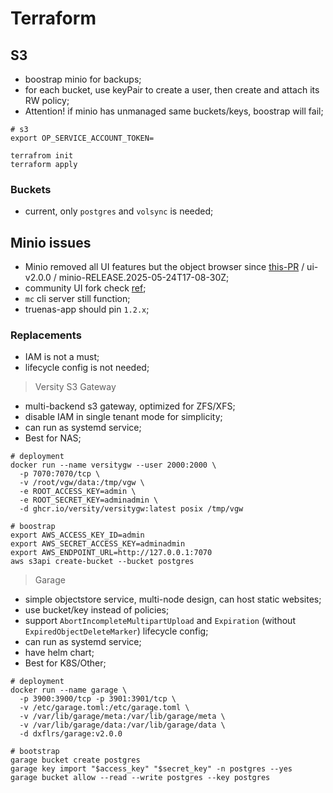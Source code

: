 # Terraform

## S3

- boostrap minio for backups;
- for each bucket, use keyPair to create a user, then create and attach its RW policy;
- Attention! if minio has unmanaged same buckets/keys, boostrap will fail;

```shell
# s3
export OP_SERVICE_ACCOUNT_TOKEN=

terrafrom init
terraform apply
```

### Buckets

- current, only `postgres` and `volsync` is needed;

## Minio issues

- Minio removed all UI features but the object browser since [this-PR](https://github.com/minio/object-browser/pull/3509#event-17821738077) / ui-v2.0.0 / minio-RELEASE.2025-05-24T17-08-30Z;
- community UI fork check [ref](https://github.com/OpenMaxIO/openmaxio-object-browser);
- `mc` cli server still function;
- truenas-app should pin `1.2.x`;

### Replacements

- IAM is not a must;
- lifecycle config is not needed;

> Versity S3 Gateway

- multi-backend s3 gateway, optimized for ZFS/XFS;
- disable IAM in single tenant mode for simplicity;
- can run as systemd service;
- Best for NAS;

```shell
# deployment
docker run --name versitygw --user 2000:2000 \
  -p 7070:7070/tcp \
  -v /root/vgw/data:/tmp/vgw \
  -e ROOT_ACCESS_KEY=admin \
  -e ROOT_SECRET_KEY=adminadmin \
  -d ghcr.io/versity/versitygw:latest posix /tmp/vgw

# boostrap
export AWS_ACCESS_KEY_ID=admin
export AWS_SECRET_ACCESS_KEY=adminadmin
export AWS_ENDPOINT_URL=http://127.0.0.1:7070
aws s3api create-bucket --bucket postgres
```

> Garage

- simple objectstore service, multi-node design, can host static websites;
- use bucket/key instead of policies;
- support `AbortIncompleteMultipartUpload` and `Expiration` (without `ExpiredObjectDeleteMarker`) lifecycle config;
- can run as systemd service;
- have helm chart;
- Best for K8S/Other;

```shell
# deployment
docker run --name garage \
  -p 3900:3900/tcp -p 3901:3901/tcp \
  -v /etc/garage.toml:/etc/garage.toml \
  -v /var/lib/garage/meta:/var/lib/garage/meta \
  -v /var/lib/garage/data:/var/lib/garage/data \
  -d dxflrs/garage:v2.0.0

# bootstrap
garage bucket create postgres
garage key import "$access_key" "$secret_key" -n postgres --yes
garage bucket allow --read --write postgres --key postgres
```
